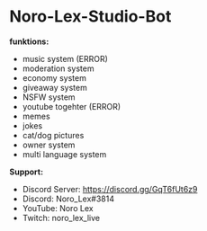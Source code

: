 # Noro-Lex-Studio-Bot
 **funktions:**
 - music system (ERROR)
 - moderation system
 - economy system
 - giveaway system
 - NSFW system
 - youtube togehter (ERROR)
 - memes
 - jokes
 - cat/dog pictures
 - owner system
 - multi language system
  
 **Support:**
 - Discord Server: https://discord.gg/GqT6fUt6z9
 - Discord: Noro_Lex#3814
 - YouTube: Noro Lex 
 - Twitch: noro_lex_live
